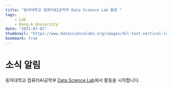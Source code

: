 ```yaml
---
title: "동아대학교 컴퓨터AI공학부 Data Science Lab 활동 "
tags:
    - Lab
    - Dong-A Unviersity
date: "2021-07-01"
thumbnail: "https://www.datasciencelabs.org/images/dsl-text-vertical-logo.png"
bookmark: true
---
```


# 소식 알림
동아대학교 컴퓨터AI공학부 [Data Science Lab](https://www.datasciencelabs.org/)에서 활동을 시작합니다.
